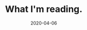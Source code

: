 ---
layout: bookshelf
title: What I'm reading.
tags: posts
date: 2020-04-06
excerpt: Building a bookshelf to track what I'm reading.
---